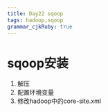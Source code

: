 ```yaml
---
title: Day22 sqoop 
tags: hadoop,sqoop
grammar_cjkRuby: true
---
```



# sqoop安装

1. 解压
2. 配置环境变量 
3. 修改hadoop中的core-site.xml